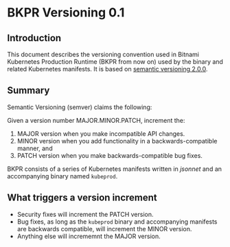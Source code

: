 # BKPR Versioning 0.1

## Introduction

This document describes the versioning convention used in Bitnami Kubernetes Production Runtime (BKPR from now on) used by the binary and related Kubernetes manifests. It is based on [semantic versioning 2.0.0](https://semver.org).

## Summary

Semantic Versioning (semver) claims the following:

Given a version number MAJOR.MINOR.PATCH, increment the:

1. MAJOR version when you make incompatible API changes.
1. MINOR version when you add functionality in a backwards-compatible manner, and
1. PATCH version when you make backwards-compatible bug fixes.

BKPR consists of a series of Kubernetes manifests written in *jsonnet* and an accompanying binary named `kubeprod`.

## What triggers a version increment

* Security fixes will increment the PATCH version.
* Bug fixes, as long as the `kubeprod` binary and accompanying manifests are backwards compatible, will increment the MINOR version.
* Anything else will incrememnt the MAJOR version.

